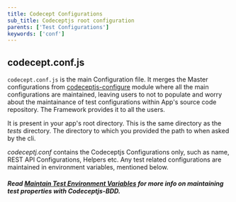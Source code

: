 ```yaml
---
title: Codecept Configurations
sub_title: Codeceptjs root configuration
parents: ['Test Configurations']
keywords: ['conf']
---
```


## codecept.conf.js

`codecept.conf.js` is the main Configuration file. It merges the Master configurations from [codeceptjs-configure](https://github.com/gkushang/codeceptjs-bdd/tree/develop/packages/codeceptjs-configure) module where all the main configurations are maintained, leaving users to not to populate and worry about the maintainance of test configurations within App's source code repository. The Framework provides it to all the users.

It is present in your app's root directory. This is the same directory as the _tests_ directory. The directory to which you provided the path to when asked by the cli.

_codeceptj.conf_ contains the Codeceptjs Configurations only, such as name, REST API Configurations, Helpers etc. Any test related configurations are maintained in environment variables, mentioned below.

##### Read [Maintain Test Environment Variables](/04-configurations/1-env-variables/) for more info on maintaining test properties with Codeceptjs-BDD.
